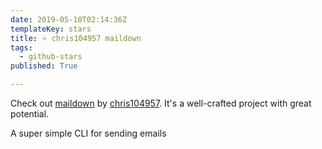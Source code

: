 ```yaml
---
date: 2019-05-10T02:14:36Z
templateKey: stars
title: ⭐ chris104957 maildown
tags:
  - github-stars
published: True

---
```


Check out [maildown](https://github.com/chris104957/maildown) by [chris104957](https://github.com/chris104957). It's a well-crafted project with great potential.

A super simple CLI for sending emails
